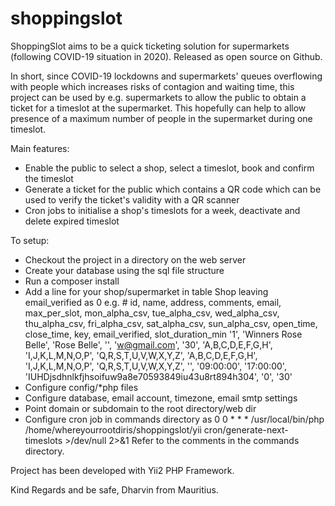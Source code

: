 # shoppingslot
ShoppingSlot aims to be a quick ticketing solution for supermarkets (following COVID-19 situation in 2020).
Released as open source on Github.

In short, since COVID-19 lockdowns and supermarkets' queues overflowing with people which increases risks of contagion and waiting time, this project can be used by e.g. supermarkets to allow the public to obtain a ticket for a timeslot at the supermarket. This hopefully can help to allow presence of a maximum number of people in the supermarket during one timeslot.

Main features:
- Enable the public to select a shop, select a timeslot, book and confirm the timeslot
- Generate a ticket for the public which contains a QR code which can be used to verify the ticket's validity with a QR scanner
- Cron jobs to initialise a shop's timeslots for a week, deactivate and delete expired timeslot

To setup:
- Checkout the project in a directory on the web server
- Create your database using the sql file structure
- Run a composer install
- Add a line for your shop/supermarket in table Shop leaving email_verified as 0
e.g. # id, name, address, comments, email, max_per_slot, mon_alpha_csv, tue_alpha_csv, wed_alpha_csv, thu_alpha_csv, fri_alpha_csv, sat_alpha_csv, sun_alpha_csv, open_time, close_time, key, email_verified, slot_duration_min
'1', 'Winners Rose Belle', 'Rose Belle', '', 'w@gmail.com', '30', 'A,B,C,D,E,F,G,H', 'I,J,K,L,M,N,O,P', 'Q,R,S,T,U,V,W,X,Y,Z', 'A,B,C,D,E,F,G,H', 'I,J,K,L,M,N,O,P', 'Q,R,S,T,U,V,W,X,Y,Z', '', '09:00:00', '17:00:00', 'IUHDjsdhnlkfjhsoifuw9a8e70593849iu43u8rt894h304', '0', '30'
- Configure config/*php files
- Configure database, email account, timezone, email smtp settings
- Point domain or subdomain to the root directory/web dir
- Configure cron job in commands directory as 
0 0 * * * /usr/local/bin/php /home/whereyourrootdiris/shoppingslot/yii cron/generate-next-timeslots >/dev/null 2>&1
Refer to the comments in the commands directory.

Project has been developed with Yii2 PHP Framework.

Kind Regards and be safe,
Dharvin from Mauritius.
